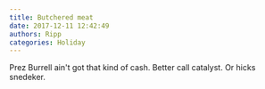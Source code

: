 ```yaml
---
title: Butchered meat
date: 2017-12-11 12:42:49
authors: Ripp
categories: Holiday
---
```


 Prez Burrell ain't got that kind of cash. Better call catalyst. Or hicks snedeker.